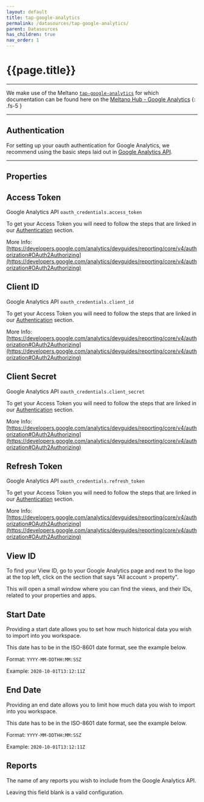 ```yaml
---
layout: default
title: tap-google-analytics
permalink: /datasources/tap-google-analytics/
parent: Datasources
has_children: true
nav_order: 1
---
```


# {{page.title}}

---

We make use of the Meltano [`tap-google-analytics`](https://gitlab.com/meltano/tap-google-analytics) for which documentation can be found here on the [Meltano Hub - Google Analytics](https://hub.meltano.com/extractors/google-analytics)
{: .fs-5 }

---

## Authentication

For setting up your oauth authentication for Google Analytics, we recommend using the basic steps laid out in [Google Analytics API](https://developers.google.com/identity/protocols/oauth2).

---

## Properties

## Access Token

Google Analytics API `oauth_credentials.access_token`

To get your Access Token you will need to follow the steps that are linked in our [Authentication](#authenticaion) section.

More Info: [https://developers.google.com/analytics/devguides/reporting/core/v4/authorization#OAuth2Authorizing](https://developers.google.com/analytics/devguides/reporting/core/v4/authorization#OAuth2Authorizing)

## Client ID

Google Analytics API `oauth_credentials.client_id`

To get your Access Token you will need to follow the steps that are linked in our [Authentication](#authenticaion) section.

More Info: [https://developers.google.com/analytics/devguides/reporting/core/v4/authorization#OAuth2Authorizing](https://developers.google.com/analytics/devguides/reporting/core/v4/authorization#OAuth2Authorizing)

## Client Secret

Google Analytics API `oauth_credentials.client_secret`

To get your Access Token you will need to follow the steps that are linked in our [Authentication](#authenticaion) section.

More Info: [https://developers.google.com/analytics/devguides/reporting/core/v4/authorization#OAuth2Authorizing](https://developers.google.com/analytics/devguides/reporting/core/v4/authorization#OAuth2Authorizing)

## Refresh Token

Google Analytics API `oauth_credentials.refresh_token`

To get your Access Token you will need to follow the steps that are linked in our [Authentication](#authenticaion) section.

More Info: [https://developers.google.com/analytics/devguides/reporting/core/v4/authorization#OAuth2Authorizing](https://developers.google.com/analytics/devguides/reporting/core/v4/authorization#OAuth2Authorizing)

## View ID

To find your View ID, go to your Google Analytics page and next to the logo at the top left, click on the section that says "All account > property". 

This will open a small window where you can find the views, and their IDs, related to your properties and apps.

## Start Date

Providing a start date allows you to set how much historical data you wish to import into you workspace. 

This date has to be in the ISO-8601 date format, see the example below.

Format: `YYYY-MM-DDTHH:MM:SSZ`

Example: `2020-10-01T13:12:11Z`

## End Date

Providing an end date allows you to limit how much data you wish to import into you workspace. 

This date has to be in the ISO-8601 date format, see the example below.

Format: `YYYY-MM-DDTHH:MM:SSZ`

Example: `2020-10-01T13:12:11Z`

## Reports

The name of any reports you wish to include from the Google Analytics API. 

Leaving this field blank is a valid configuration.